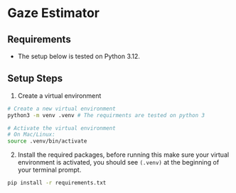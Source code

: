 # Gaze Estimator

## Requirements

- The setup below is tested on Python 3.12.

## Setup Steps

1. Create a virtual environment

```bash
# Create a new virtual environment
python3 -m venv .venv # The requirments are tested on python 3

# Activate the virtual environment
# On Mac/Linux:
source .venv/bin/activate
```

2. Install the required packages, before running this make sure your virtual environment is activated, you should see `(.venv)` at the beginning of your terminal prompt.

```bash
pip install -r requirements.txt
```
